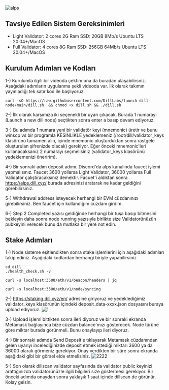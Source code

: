 ![alps](https://github.com/user-attachments/assets/e9f05a09-e558-49f6-8100-6e60f478cb3c)

## Tavsiye Edilen Sistem Gereksinimleri
- Light Validator:	2 cores	2G Ram	SSD: 20GB	  8Mb/s	  Ubuntu LTS 20.04+/MacOS
- Full  Validator: 	4 cores	8G Ram  SSD: 256GB	64Mb/s	Ubuntu LTS 20.04+/MacOS

## Kurulum Adımları ve Kodları

1-) Kurulumla ilgili bir videoda çektim ona da buradan ulaşabilirsniz. Aşağıdaki adımların uygulanma şekli videoda var. İlk olarak takımın yayınladığı tek satır kod ile başlıyoruz.
```
curl -sO https://raw.githubusercontent.com/DillLabs/launch-dill-node/main/dill.sh  && chmod +x dill.sh && ./dill.sh
```
2-) İlk olarak karşımıza iki seçenekli bir uyarı çıkacak. Burada 1 numarayı (Launch a new dill node) seçtikten sonra enter a basıp devam ediyoruz.

3-) Bu adımda 1 numara yeni bir validatör keyi (mnemonic) üretir ve bunu winscp vs bir programla KESİNLİKLE yedeklemeniz (/root/dill/validator_keys klasörünü tamamen alın, içinde mnemonic oluşturduktan sonra rastgele oluşturulan şifrenizde olacak) gerekiyor. Eğer önceki mnemonic'leri kullanacaksanız 2 numarayı seçmelisiniz (validator_keys klasörünü yedeklemenizi öneririm).

4-) Bir sonraki adım deposit adımı. Discord'da alps kanalında faucet işlemi yapmalısınız. Faucet 3600 yollarsa Light Validator, 36000 yollarsa Full Validator çalıştıracaksınız demektir. Facuet'i aldıktan sonra https://alps.dill.xyz/ burada adresinizi aratarak ne kadar geldiğini görebilirsiniz.

5-) Withdrawal address isteyecek herhangi bir EVM cüzdanınızı girebilirsiniz. Ben faucet için kullandığım cüzdanı girdim.

6-) Step 2 Completed yazısı geldiğinde herhangi bir tuşa basıp bitmesini bekleyin daha sonra node running yazısıyla birlikte size Validatorünüzün pubkeyini verecek bunu da mutlaka bir yere not edin.

## Stake Adımları

1-) Node sisteme eşitlendikten sonra stake işlemlerini için aşağıdaki adımları takip ediniz. Aşağıdaki kodlardan herhangi biriyle yapabilirsiniz
```
cd dill
./health_check.sh -v
```
```
curl -s localhost:3500/eth/v1/beacon/headers | jq
```
```
curl -s localhost:3500/eth/v1/node/syncing
```


2-) https://staking.dill.xyz/en/ adresine giriyoruz ve yedeklediğimiz validator_keys klasörünün içindeki deposit_data-xxxx.json dosyasını buraya upload ediyoruz.
![1](https://github.com/user-attachments/assets/f78c06f4-d9a2-4e24-8d74-5d92fa3bb6c5)

3-) Upload işlemi bittikten sonra ileri diyoruz ve bir sonraki ekranda Metamask bağlayınca bize cüzdan balance'mızı gösterecek. Node türüne göre miktar burada görünmeli. Bunu onaylayıp ileri diyoruz.

4-) Bir sonraki adımda Send Deposit'e tıklayarak Metamask cüzdanından gelen uyarıyı incelediğinizde deposit etmek istediği miktarı 3600 ya da 36000 olarak görmeniz gerekiyor. Onay verdikten bir süre sonra ekranda aşağıdaki gibi bir görsel elde etmelisiniz.
![2222](https://github.com/user-attachments/assets/7b681ee3-98ee-44a3-ae9a-83ce24e2ed9e)

5-) Son olarak dillscan validator sayfasında da validator public keyinizi arattığınızda validatorünüzle ilgili bilgileri size göstermesi gerekiyor. Bir önceki adımda onaydan sonra yaklaşık 1 saat içinde dillscan de görünür. Kolay gelsin.

